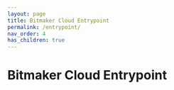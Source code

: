 ```yaml
---
layout: page
title: Bitmaker Cloud Entrypoint
permalink: /entrypoint/
nav_order: 4
has_children: true
---
```


# Bitmaker Cloud Entrypoint
